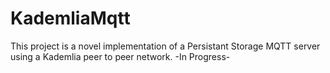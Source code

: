 # KademliaMqtt

This project is a novel implementation of a Persistant Storage MQTT server using a Kademlia peer to peer network.
-In Progress-
